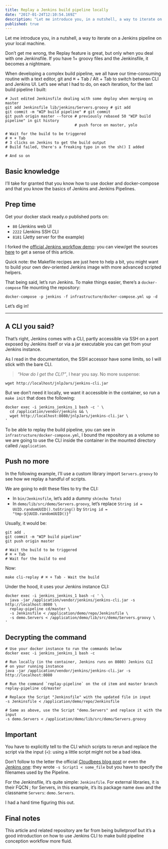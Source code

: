 ```yaml
---
title: Replay a Jenkins build pipeline locally
date: "2017-01-24T12:10:54.169Z"
description: "Let me introduce you, in a nutshell, a way to iterate on a Jenkins pipeline on your local machine."
published: true
---
```


Let me introduce you, in a nutshell, a way to iterate on a Jenkins pipeline on your local machine.

Don’t get me wrong, the Replay feature is great, but only when you deal with one Jenkinsfile. If you have 1+ groovy files and the Jenkinsfile, it becomes a nightmare.

When developing a complex build pipeline, we all have our time-consuming routine with a text editor, git and <kbd>⌘</kbd> + <kbd>Tab</kbd> / Alt + Tab to switch between CLI and Jenkins UI. Let’s see what I had to do, on each iteration, for the last build pipeline I built:

```shell {numberLines: true}
# Just edited Jenkinsfile dealing with some deploy when merging on master
git add Jenkinsfile lib/jenkins/Servers.groovy # git add
git commit -m "WIP build pipeline" # git commit
git push origin master --force # previously rebased 50 "WIP build pipeline" in git history
                               # push force on master, yolo

# Wait for the build to be triggered
# ⌘ + Tab
# 3 clicks on Jenkins to get the build output
# Build failed, there's a freaking typo in on the sh() I added

# And so on
```

## Basic knowledge

I’ll take for granted that you know how to use docker and docker-compose and that you know the basics of Jenkins and Jenkins Pipelines.

## Prep time

Get your docker stack ready.o published ports on:

- `80` (Jenkins web UI
- `2222` (Jenkins SSH CLI
- `8181` (Jetty server for the example)

I forked the [official Jenkins workflow demo](https://github.com/jenkinsci/workflow-aggregator-plugin): you can view/get the sources [here](https://github.com/jenkinsci/workflow-aggregator-plugin) to get a sense of this article.

Quick note: the Makefile recipes are just here to help a bit, you might want to build your own dev-oriented Jenkins image with more advanced scripted helpers.

That being said, let’s run Jenkins. To make things easier, there’s a `docker-compose` file mounting the repository:

```shell
docker-compose -p jenkins -f infrastructure/docker-compose.yml up -d
```

Let’s dig in!

---

## A CLI you said?

That’s right, Jenkins comes with a CLI, partly accessible via SSH on a port exposed by Jenkins itself or via a jar executable you can get from your Jenkins instance.

As I read in the documentation, the SSH accessor have some limits, so I will stick with the bare CLI.

> _“How do I get the CLI?”_, I hear you say. No more suspense:

```shell
wget http://localhost/jnlpJars/jenkins-cli.jar
```

But we don’t need it locally, we want it accessible in the container, so run a `make init` that does the following:

```shell
docker exec -i jenkins_jenkins_1 bash -c ' \
  cd /application/vendor/jenkins && \
  wget http://localhost:8080/jnlpJars/jenkins-cli.jar \
'
```

To be able to replay the build pipeline, you can see in `infrastructure/docker-compose.yml`, I bound the repository as a volume so we are going to use the CLI inside the container in the mounted directory called `/application`.

## Push no more

In the following example, I’ll use a custom library import `Servers.groovy` to see how we replay a handful of scripts.

We are going to edit these files to try the CLI:

- In `bin/Jenkinsfile`, let’s add a dummy `sh(echo Toto)`
- In `demo/lib/src/demo/Servers.groovy`, let’s replace `String id = UUID.randomUUID().toString()` by `String id = "tmp-${UUID.randomUUID()}"`

Usually, it would be:

```shell {numberLines: true}
git add .
git commit -m "WIP build pipeline"
git push origin master

# Wait the build to be triggered
# ⌘ + Tab
# Wait for the build to end
```

Now:

```shell
make cli-replay # ⌘ + Tab - Wait the build
```

Under the hood, it uses your Jenkins instance CLI:

```shell {numberLines: true}
docker exec -i jenkins_jenkins_1 bash -c ' \
  java -jar /application/vendor/jenkins/jenkins-cli.jar -s http://localhost:8080 \
  replay-pipeline cd/master \
  -s Jenkinsfile < /application/demo/repo/Jenkinsfile \
  -s demo.Servers < /application/demo/lib/src/demo/Servers.groovy \
'
```

## Decrypting the command

```shell {numberLines: true}
# Use your docker instance to run the commands below
docker exec -i jenkins_jenkins_1 bash -c

# Run locally (in the container, Jenkins runs on 8080) Jenkins CLI
# on your running instance
java -jar /application/vendor/jenkins/jenkins-cli.jar -s http://localhost:8080

# Run the command `replay-pipeline` on the cd item and master branch
replay-pipeline cd/master

# Replace the Script "Jenkinsfile" with the updated file in input
-s Jenkinsfile < /application/demo/repo/Jenkinsfile

# Same as above, use the Script "demo.Servers" and replace it with the input
-s demo.Servers < /application/demo/lib/src/demo/Servers.groovy
```

## Important

You have to explicitly tell to the CLI which scripts to rerun and replace the script via the input (`<`): using a little script might not be a bad idea.

Don’t follow to the letter the official [Cloudbees blog post](https://www.cloudbees.com/blog/replay-pipeline) or even the [Jenkins one](https://jenkins.io/blog/2016/04/14/replay-with-pipeline/): they wrote `-s Script1 < some_file` but you have to specify the filenames used by the Pipeline.

For the Jenkinsfile, it’s quite simple: `Jenkinsfile`. For external libraries, it is their FQCN ; for Servers, in this example, it’s its package name `demo` and the classname `Servers`: `demo.Servers`.

I had a hard time figuring this out.

## Final notes

This article and related repository are far from being bulletproof but it’s a good introduction on how to use Jenkins CLI to make build pipeline conception workflow more fluid.
